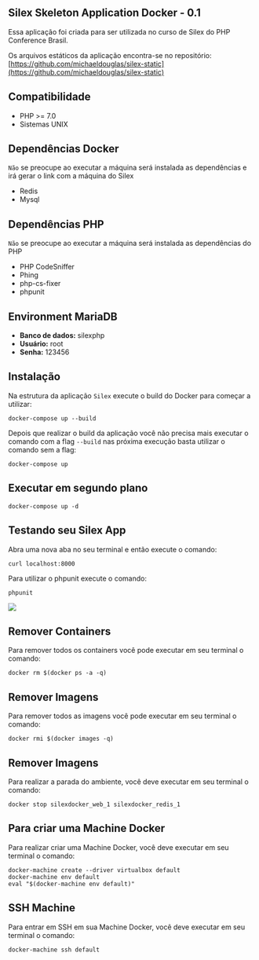## Silex Skeleton Application Docker - 0.1

Essa aplicação foi criada para ser utilizada no curso de Silex do PHP Conference Brasil.

Os arquivos estáticos da aplicação encontra-se no repositório: [https://github.com/michaeldouglas/silex-static](https://github.com/michaeldouglas/silex-static)

## Compatibilidade

* PHP >= 7.0
* Sistemas UNIX

## Dependências Docker

`Não` se preocupe ao executar a máquina será instalada as dependências e irá gerar o link com a máquina do Silex

* Redis
* Mysql
 
## Dependências PHP

`Não` se preocupe ao executar a máquina será instalada as dependências do PHP

* PHP CodeSniffer
* Phing
* php-cs-fixer
* phpunit
 
## Environment MariaDB

* **Banco de dados:** silexphp
* **Usuário:** root
* **Senha:** 123456

## Instalação

Na estrutura da aplicação `Silex` execute o build do Docker para começar a utilizar:


    docker-compose up --build

Depois que realizar o build da aplicação você não precisa mais executar o comando com a flag `--build` nas próxima execução
basta utilizar o comando sem a flag:


    docker-compose up

## Executar em segundo plano


    docker-compose up -d

## Testando seu Silex App

Abra uma nova aba no seu terminal e então execute o comando:

```
curl localhost:8000
```

Para utilizar o phpunit execute o comando:

```
phpunit
```

![](http://gifsec.com/wp-content/uploads/GIF/2015/06/Dance-With-Me-Cat.gif?gs=a)

## Remover Containers

Para remover todos os containers você pode executar em seu terminal o comando:

```
docker rm $(docker ps -a -q)
```

## Remover Imagens

Para remover todos as imagens você pode executar em seu terminal o comando:

```
docker rmi $(docker images -q)
```

## Remover Imagens

Para realizar a parada do ambiente, você deve executar em seu terminal o comando:

```
docker stop silexdocker_web_1 silexdocker_redis_1
```

## Para criar uma Machine Docker
Para realizar criar uma Machine Docker, você deve executar em seu terminal o comando:

```
docker-machine create --driver virtualbox default
docker-machine env default
eval "$(docker-machine env default)"
```

## SSH Machine 
Para entrar em SSH em sua Machine Docker, você deve executar em seu terminal o comando:

```
docker-machine ssh default
```